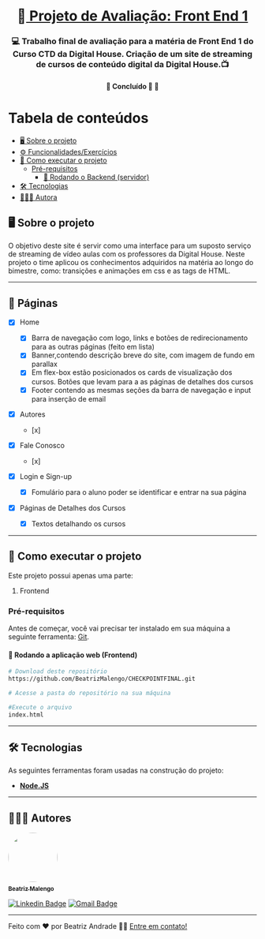 <h1 align="center">
     🎨<a href="#" alt="site DHFlix"> Projeto de Avaliação: Front End 1</a>
</h1>

<h3 align="center">
    💻 Trabalho final de avaliação para a matéria de Front End 1 do Curso CTD da Digital House. Criação de um site de streaming de cursos de conteúdo digital da Digital House.📺
</h3>



<h4 align="center">
	🚧 Concluído 🚀 🚧
</h4>

Tabela de conteúdos
=================
<!--ts-->
  * [🖥️ Sobre o projeto](#----sobre-o-projeto)
  * [⚙️ Funcionalidades/Exercícios](#---funcionalidades-exerc-cios)
  * [🚀 Como executar o projeto](#---como-executar-o-projeto)
    + [Pré-requisitos](#pr--requisitos)
      - [🎲 Rodando o Backend (servidor)](#---rodando-o-backend--servidor-)
  * [🛠 Tecnologias](#---tecnologias)
  * [👩🏽‍💻 Autora](#--------autora)
<!--te-->





## 🖥️ Sobre o projeto

O objetivo deste site é servir como uma interface para um suposto serviço de streaming de vídeo aulas com os professores da Digital House.
Neste projeto o time aplicou os conhecimentos adquiridos na matéria ao longo do bimestre, como: transições e animações em css e as tags de HTML.

---

## 📃 Páginas                                        

- [x] Home
    - [x] Barra de navegação com logo, links e botões de redirecionamento para as outras páginas (feito em lista)
    - [x] Banner,contendo descrição breve do site, com imagem de fundo em parallax
    - [x] Em flex-box estão posicionados os cards de visualização dos cursos. Botões que levam para a as páginas de detalhes dos cursos
    - [x] Footer contendo as mesmas seções da barra de navegação e input para inserção de email

- [x] Autores
  - [x] 

- [x] Fale Conosco
  - [x] 

- [x] Login e Sign-up
  - [x] Fomulário para o aluno poder se identificar e entrar na sua página 

- [x] Páginas de Detalhes dos Cursos
  - [x] Textos detalhando os cursos 


---


## 🚀 Como executar o projeto
Este projeto possui apenas uma parte:

1. Frontend 
### Pré-requisitos

Antes de começar, você vai precisar ter instalado em sua máquina a seguinte ferramenta:
[Git](https://git-scm.com). 


#### 🧭 Rodando a aplicação web (Frontend)

```bash
# Download deste repositório
https://github.com/BeatrizMalengo/CHECKPOINTFINAL.git

# Acesse a pasta do repositório na sua máquina

#Execute o arquivo
index.html

```

---

## 🛠 Tecnologias

As seguintes ferramentas foram usadas na construção do projeto:

-  **[Node.JS](https://nodejs.org/en/)**


---


## 👩🏽‍💻 Autores

<a href="https://media-exp1.licdn.com/dms/image/C5603AQGprO4AnVD7jg/profile-displayphoto-shrink_800_800/0/1621455864395?e=1638403200&v=beta&t=lsweSDsnFyygCVziMEj70Mr7MAJ9zxEVwDKcqEjnTI8">
 <img style="border-radius: 50%;" src="https://media-exp1.licdn.com/dms/image/C5603AQGprO4AnVD7jg/profile-displayphoto-shrink_800_800/0/1621455864395?e=1638403200&v=beta&t=lsweSDsnFyygCVziMEj70Mr7MAJ9zxEVwDKcqEjnTI8" width="100px;" alt=""/>
 <br />
 <sub><b>Beatriz Malengo</b></sub></a> <a href="https://blog.rocketseat.com.br/author/thiago/" title="Rocketseat"💁🏽</a>
 <br />

[![Linkedin Badge](https://img.shields.io/badge/-Beatriz-blue?style=flat-square&logo=Linkedin&logoColor=white&link=https://www.linkedin.com/in/beatriz-andrade/)](https://www.linkedin.com/in/beatriz-andrade/) 
[![Gmail Badge](https://img.shields.io/badge/-biamalengo@gmail.com-c14438?style=flat-square&logo=Gmail&logoColor=white&link=mailto:biamalengo@gmail.com)](mailto:biamalengo@gmail.com)

---

Feito com ❤️ por Beatriz Andrade 👋🏽 [Entre em contato!](www.linkedin.com/in/beatriz-andrade/)
